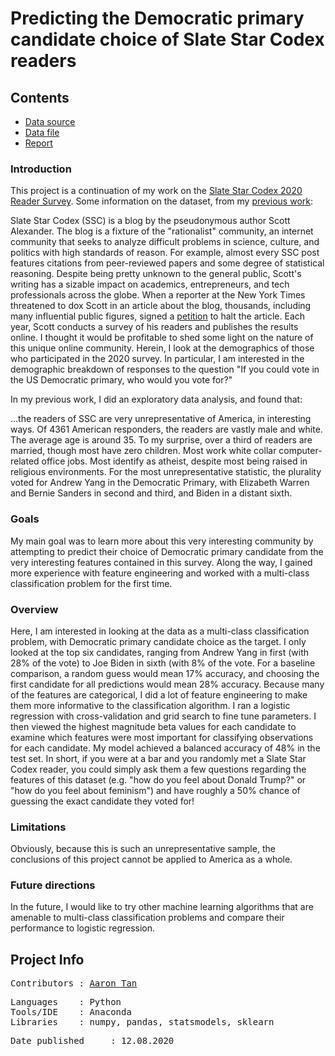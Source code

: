 # Predicting the Democratic primary candidate choice of Slate Star Codex readers

## Contents
* [Data source](https://slatestarcodex.com/2020/01/20/ssc-survey-results-2020/)
* [Data file](2020ssc_public.xlsx)
* [Report](Report.ipynb)
 
### Introduction
This project is a continuation of my work on the [Slate Star Codex 2020 Reader Survey](https://slatestarcodex.com/2020/01/20/ssc-survey-results-2020/). Some information on the dataset, from my [previous work](https://github.com/aarondzt/Slate-Star-Codex-voter-demographics):

Slate Star Codex (SSC) is a blog by the pseudonymous author Scott Alexander. The blog is a fixture of the "rationalist" community, an internet community that seeks to analyze difficult problems in science, culture, and politics with high standards of reason. For example, almost every SSC post features citations from peer-reviewed papers and some degree of statistical reasoning. Despite being pretty unknown to the general public, Scott's writing has a sizable impact on academics, entrepreneurs, and tech professionals across the globe. When a reporter at the New York Times threatened to dox Scott in an article about the blog, thousands, including many influential public figures, signed a [petition](https://www.dontdoxscottalexander.com/) to halt the article. Each year, Scott conducts a survey of his readers and publishes the results online. I thought it would be profitable to shed some light on the nature of this unique online community. Herein, I look at the demographics of those who participated in the 2020 survey. In particular, I am interested in the demographic breakdown of responses to the question "If you could vote in the US Democratic primary, who would you vote for?"

In my previous work, I did an exploratory data analysis, and found that:

...the readers of SSC are very unrepresentative of America, in interesting ways. Of 4361 American responders, the readers are vastly male and white. The average age is around 35. To my surprise, over a third of readers are married, though most have zero children. Most work white collar computer-related office jobs. Most identify as atheist, despite most being raised in religious environments. For the most unrepresentative statistic, the plurality voted for Andrew Yang in the Democratic Primary, with Elizabeth Warren and Bernie Sanders in second and third, and Biden in a distant sixth.

### Goals
My main goal was to learn more about this very interesting community by attempting to predict their choice of Democratic primary candidate from the very interesting features contained in this survey. Along the way, I gained more experience with feature engineering and worked with a multi-class classification problem for the first time.

### Overview

Here, I am interested in looking at the data as a multi-class classification problem, with Democratic primary candidate choice as the target. I only looked at the top six candidates, ranging from Andrew Yang in first (with 28% of the vote) to Joe Biden in sixth (with 8% of the vote. For a baseline comparison, a random guess would mean 17% accuracy, and choosing the first candidate for all predictions would mean 28% accuracy. Because many of the features are categorical, I did a lot of feature engineering to make them more informative to the classification algorithm. I ran a logistic regression with cross-validation and grid search to fine tune parameters. I then viewed the highest magnitude beta values for each candidate to examine which features were most important for classifying observations for each candidate. My model achieved a balanced accuracy of 48% in the test set. In short, if you were at a bar and you randomly met a Slate Star Codex reader, you could simply ask them a few questions regarding the features of this dataset (e.g. "how do you feel about Donald Trump?" or "how do you feel about feminism") and have roughly a 50% chance of guessing the exact candidate they voted for!

### Limitations
Obviously, because this is such an unrepresentative sample, the conclusions of this project cannot be applied to America as a whole. 

### Future directions
In the future, I would like to try other machine learning algorithms that are amenable to multi-class classification problems and compare their performance to logistic regression.

## Project Info
<pre>
Contributors : <a href=https://github.com/aarondzt>Aaron Tan</a>
</pre>

<pre>
Languages    : Python
Tools/IDE    : Anaconda
Libraries    : numpy, pandas, statsmodels, sklearn
</pre>

<pre>
Date published     : 12.08.2020
</pre>
